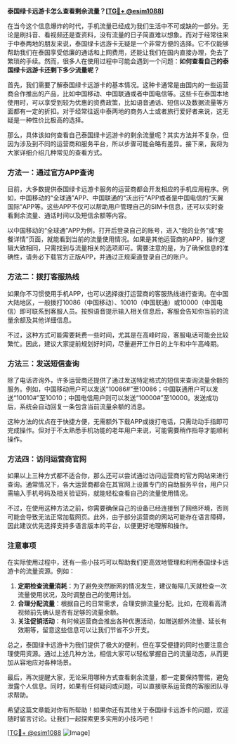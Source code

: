 **泰国绿卡远游卡怎么查看剩余流量？[[TG💪+ @esim1088](https://t.me/s/esim1088)]**

在当今这个信息爆炸的时代，手机流量已经成为我们生活中不可或缺的一部分。无论是刷抖音、看视频还是查资料，没有流量的日子简直难以想象。而对于经常往来于中泰两地的朋友来说，泰国绿卡远游卡无疑是一个非常方便的选择。它不仅能够帮助我们在泰国享受低廉的通话和上网费用，还能让我们在国内直接办理，免去了繁琐的手续。然而，很多人在使用过程中可能会遇到一个问题：**如何查看自己的泰国绿卡远游卡还剩下多少流量呢？**

首先，我们需要了解泰国绿卡远游卡的基本情况。这种卡通常是由国内的一些运营商合作推出的产品，比如中国移动、中国联通或者中国电信等。这些卡在泰国本地使用时，可以享受到较为优惠的资费政策，比如语音通话、短信以及数据流量等方面都有一定的折扣。对于经常往返中泰两地的商务人士或者旅行爱好者来说，这无疑是一种性价比极高的选择。

那么，具体该如何查看自己泰国绿卡远游卡的剩余流量呢？其实方法并不复杂，但因为涉及到不同的运营商和服务平台，所以步骤可能会略有差异。接下来，我将为大家详细介绍几种常见的查看方式。

### 方法一：通过官方APP查询

目前，大多数提供泰国绿卡远游卡服务的运营商都会开发相应的手机应用程序。例如，中国移动的“全球通”APP、中国联通的“沃出行”APP或者是中国电信的“天翼国际”APP等。这些APP不仅可以帮助用户管理自己的SIM卡信息，还可以实时查看剩余流量、通话时间以及短信余额等内容。

以中国移动的“全球通”APP为例，打开后登录自己的账号，进入“我的业务”或“套餐详情”页面，就能看到当前的流量使用情况。如果是其他运营商的APP，操作逻辑大致相同，只需找到与流量相关的选项即可。需要注意的是，为了确保信息的准确性，请务必下载官方正版APP，并通过正规渠道登录自己的账户。

### 方法二：拨打客服热线

如果你不习惯使用手机APP，也可以选择拨打运营商的客服热线进行查询。在中国大陆地区，一般拨打10086（中国移动）、10010（中国联通）或10000（中国电信）即可联系到客服人员。按照语音提示输入相关信息后，客服会告知你当前的流量余额及其他详细信息。

不过，这种方式可能需要耗费一些时间，尤其是在高峰时段，客服电话可能会比较繁忙。因此，建议大家提前规划好时间，尽量避开工作日的上午和中午高峰期。

### 方法三：发送短信查询

除了电话咨询外，许多运营商还提供了通过发送特定格式的短信来查询流量余额的服务。例如，中国移动用户可以发送“10086#”至10086；中国联通用户可以发送“10010#”至10010；中国电信用户则可以发送“10000#”至10000。发送成功后，系统会自动回复一条包含当前流量余额的消息。

这种方法的优点在于快捷方便，无需额外下载APP或拨打电话，只需动动手指即可完成操作。但对于不太熟悉手机功能的老年用户来说，可能需要稍作指导才能顺利操作。

### 方法四：访问运营商官网

如果以上三种方式都不适合你，那么还可以尝试通过访问运营商的官方网站来进行查询。通常情况下，各大运营商都会在其官网上设置专门的自助服务平台，用户只需输入手机号码及相关验证码，就能轻松查看自己的流量使用情况。

不过，在使用这种方法之前，你需要确保自己的设备已经连接到了网络环境，否则可能会导致无法正常加载网页。此外，由于部分运营商的网站可能存在语言障碍，因此建议优先选择支持多语言版本的平台，以便更好地理解和操作。

### 注意事项

在实际使用过程中，还有一些小技巧可以帮助我们更高效地管理和利用泰国绿卡远游卡的流量资源。例如：

1. **定期检查流量消耗**：为了避免突然断网的情况发生，建议每隔几天就检查一次流量使用状况，及时调整自己的使用计划。
2. **合理分配流量**：根据自己的日常需求，合理安排流量分配。比如，在观看高清视频前先确认是否有足够的流量余额。
3. **关注促销活动**：有时候运营商会推出各种优惠活动，如赠送额外流量、延长有效期等，留意这些信息可以让我们节省不少开支。

总之，泰国绿卡远游卡为我们提供了极大的便利，但在享受便捷的同时也要注意合理使用资源。通过上述几种方法，相信大家可以轻松掌握自己的流量动态，从而更加从容地应对各种场景。

最后，再次提醒大家，无论采用哪种方式查看剩余流量，都一定要保持警惕，避免泄露个人信息。同时，如果有任何疑问或问题，可以直接联系运营商的客服团队寻求帮助。

希望这篇文章能对你有所帮助！如果你还有其他关于泰国绿卡远游卡的问题，欢迎随时留言讨论。让我们一起探索更多实用的小技巧吧！

[[TG💪+ @esim1088](https://t.me/s/esim1088) ![Image](https://i.postimg.cc/4NQfJmqS/Snipaste-2025-05-13-00-14-12.png)]